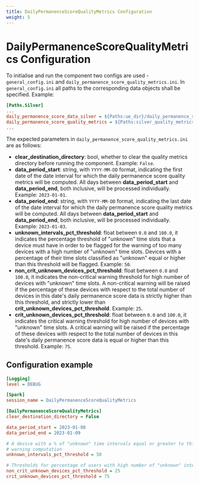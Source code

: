 ```yaml
---
title: DailyPermanenceScoreQualityMetrics Configuration
weight: 5
---
```


# DailyPermanenceScoreQualityMetrics Configuration
To initialise and run the component two configs are used - `general_config.ini` and `daily_permanence_score_quality_metrics.ini`. In `general_config.ini` all paths to the corresponding data objects shall be specified. Example:

```ini
[Paths.Silver]
...
daily_permanence_score_data_silver = ${Paths:ue_dir}/daily_permanence_score
daily_permanence_score_quality_metrics = ${Paths:silver_quality_metrics_dir}/daily_permanence_score_quality_metrics
...
```

The expected parameters in `daily_permanence_score_quality_metrics.ini` are as follows:
 - **clear_destination_directory**: bool, whether to clear the quality metrics directory before running the component. Example: `False`.
 - **data_period_start**: string, with `YYYY-MM-DD` format, indicating the first date of the date interval for which the daily permanence score quality metrics will be computed. All days between **data_period_start** and **data_period_end**, both inclusive, will be processed individually. Example: `2023-01-01`.
 - **data_period_end**: string, with `YYYY-MM-DD` format, indicating the last date of the date interval for which the daily permanence score quality metrics will be computed. All days between **data_period_start** and **data_period_end**, both inclusive, will be processed individually. Example: `2023-01-03`.
 - **unknown_intervals_pct_threshold**: float between `0.0` and `100.0`, it indicates the percentage threshold of "unknown" time slots that a device must have in order to be flagged for the warning of too many devices with a high number of "unknown" time slots. Devices with a percentage of their time slots classified as "unknown" equal or higher than this threshold will be flagged. Example: `50`.
 - **non_crit_unknown_devices_pct_threshold**: float between `0.0` and `100.0`, it indicates the non-critical warning threshold for high number of devices with "unknown" time slots. A non-critical warning will be raised if the percentage of these devices with respect to the total number of devices in this date's daily permanence score data is strictly higher than this threshold, and strictly lower than **crit_unknown_devices_pct_threshold**. Example: `25`.
 - **crit_unknown_devices_pct_threshold**: float between `0.0` and `100.0`, it indicates the critical warning threshold for high number of devices with "unknown" time slots. A critical warning will be raised if the percentage of these devices with respect to the total number of devices in this date's daily permanence score data is equal or higher than this threshold. Example: `75`.

## Configuration example
```ini
[Logging]
level = DEBUG

[Spark]
session_name = DailyPermanenceScoreQualityMetrics

[DailyPermanenceScoreQualityMetrics]
clear_destination_directory = False

data_period_start = 2023-01-08
data_period_end = 2023-01-09

# A device with a % of "unknown" time intervals equal or greater to this threshold will be considered for the
# warning computation
unknown_intervals_pct_threshold = 50

# Thresholds for percentage of users with high number of "unknown" intervals in a day
non_crit_unknown_devices_pct_threshold = 25
crit_unknown_devices_pct_threshold = 75
```